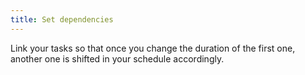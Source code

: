 ```yaml
---
title: Set dependencies
---
```

Link your tasks so that once you change the duration of the first one, another one is shifted in your schedule accordingly.
